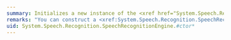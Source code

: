 ```yaml
---
summary: Initializes a new instance of the <xref href="System.Speech.Recognition.SpeechRecognitionEngine"></xref> class.
remarks: "You can construct a <xref:System.Speech.Recognition.SpeechRecognitionEngine> instance from any of the following:  \n  \n-   The default speech recognition engine for the system  \n  \n-   A specific speech recognition engine that you specify by name  \n  \n-   The default speech recognition engine for a locale that you specify  \n  \n-   A specific recognition engine that meets the criteria that you specify in a <xref:System.Speech.Recognition.RecognizerInfo> object.  \n  \n Before the speech recognizer can begin recognition, you must load at least one speech recognition grammar and configure the input for the recognizer.  \n  \n To load a grammar, call the <xref:System.Speech.Recognition.SpeechRecognitionEngine.LoadGrammar%2A> or <xref:System.Speech.Recognition.SpeechRecognitionEngine.LoadGrammarAsync%2A> method.  \n  \n To configure the audio input, use one of the following methods:  \n  \n-   <xref:System.Speech.Recognition.SpeechRecognitionEngine.SetInputToAudioStream%2A>  \n  \n-   <xref:System.Speech.Recognition.SpeechRecognitionEngine.SetInputToDefaultAudioDevice%2A>  \n  \n-   <xref:System.Speech.Recognition.SpeechRecognitionEngine.SetInputToNull%2A>  \n  \n-   <xref:System.Speech.Recognition.SpeechRecognitionEngine.SetInputToWaveFile%2A>  \n  \n-   <xref:System.Speech.Recognition.SpeechRecognitionEngine.SetInputToWaveStream%2A>"
uid: System.Speech.Recognition.SpeechRecognitionEngine.#ctor*
---
```

